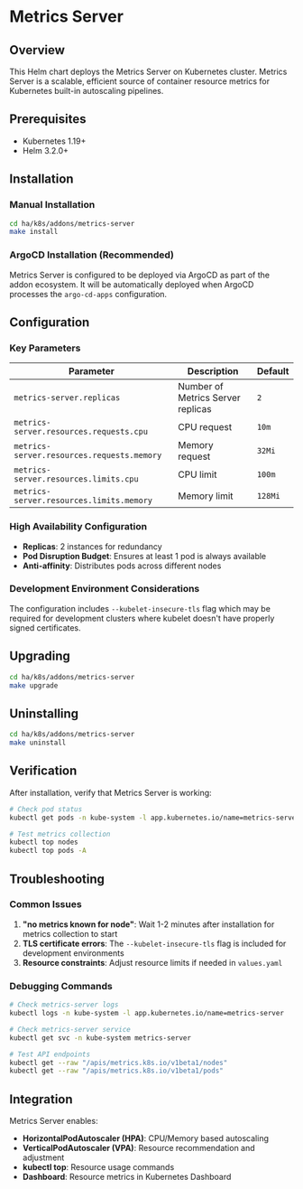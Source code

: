 # Metrics Server

## Overview

This Helm chart deploys the Metrics Server on Kubernetes cluster. Metrics Server is a scalable, efficient source of container resource metrics for Kubernetes built-in autoscaling pipelines.

## Prerequisites

- Kubernetes 1.19+
- Helm 3.2.0+

## Installation

### Manual Installation

```bash
cd ha/k8s/addons/metrics-server
make install
```

### ArgoCD Installation (Recommended)

Metrics Server is configured to be deployed via ArgoCD as part of the addon ecosystem. It will be automatically deployed when ArgoCD processes the `argo-cd-apps` configuration.

## Configuration

### Key Parameters

| Parameter | Description | Default |
|-----------|-------------|---------|
| `metrics-server.replicas` | Number of Metrics Server replicas | `2` |
| `metrics-server.resources.requests.cpu` | CPU request | `10m` |
| `metrics-server.resources.requests.memory` | Memory request | `32Mi` |
| `metrics-server.resources.limits.cpu` | CPU limit | `100m` |
| `metrics-server.resources.limits.memory` | Memory limit | `128Mi` |

### High Availability Configuration

- **Replicas**: 2 instances for redundancy
- **Pod Disruption Budget**: Ensures at least 1 pod is always available
- **Anti-affinity**: Distributes pods across different nodes

### Development Environment Considerations

The configuration includes `--kubelet-insecure-tls` flag which may be required for development clusters where kubelet doesn't have properly signed certificates.

## Upgrading

```bash
cd ha/k8s/addons/metrics-server
make upgrade
```

## Uninstalling

```bash
cd ha/k8s/addons/metrics-server
make uninstall
```

## Verification

After installation, verify that Metrics Server is working:

```bash
# Check pod status
kubectl get pods -n kube-system -l app.kubernetes.io/name=metrics-server

# Test metrics collection
kubectl top nodes
kubectl top pods -A
```

## Troubleshooting

### Common Issues

1. **"no metrics known for node"**: Wait 1-2 minutes after installation for metrics collection to start
2. **TLS certificate errors**: The `--kubelet-insecure-tls` flag is included for development environments
3. **Resource constraints**: Adjust resource limits if needed in `values.yaml`

### Debugging Commands

```bash
# Check metrics-server logs
kubectl logs -n kube-system -l app.kubernetes.io/name=metrics-server

# Check metrics-server service
kubectl get svc -n kube-system metrics-server

# Test API endpoints
kubectl get --raw "/apis/metrics.k8s.io/v1beta1/nodes"
kubectl get --raw "/apis/metrics.k8s.io/v1beta1/pods"
```

## Integration

Metrics Server enables:
- **HorizontalPodAutoscaler (HPA)**: CPU/Memory based autoscaling
- **VerticalPodAutoscaler (VPA)**: Resource recommendation and adjustment
- **kubectl top**: Resource usage commands
- **Dashboard**: Resource metrics in Kubernetes Dashboard
